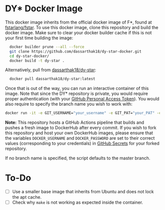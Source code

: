# DY* Docker Image

This docker image inherits from the official docker image of F*, found at [fstarlang/fstar](https://hub.docker.com/r/fstarlang/fstar). To use this docker image, clone this repository and build the docker image. Make sure to clear your docker builder cache if this is not your first time building the image:

```bash
  docker builder prune --all --force
  git clone https://github.com/dassarthak18/dy-star-docker.git
  cd dy-star-docker/
  docker build -t dy-star .
```

Alternatively, pull from [dassarthak18/dy-star](https://hub.docker.com/r/dassarthak18/dy-star):

```bash
  docker pull dassarthak18/dy-star:latest
```

Once that is out of the way, you can run an interactive container of this image. Note that since the DY* repository is private, you would require proper authentication (with your [GitHub Personal Access Token](https://docs.github.com/en/authentication/keeping-your-account-and-data-secure/managing-your-personal-access-tokens)). You would also require to specify the branch name you wish to work with:

```bash
docker run -it -e GIT_USERNAME="your_username" -e GIT_PAT="your_PAT" -e BRANCH_NAME="branch_name" dy-star
```

**Note:** This repository hosts a GitHub Actions pipeline that builds and pushes a fresh image to DockerHub after every commit. If you wish to fork this repository and host your own DockerHub images, please ensure that the variables ```DOCKER_USERNAME``` and ```DOCKER_PASSWORD``` are set to their correct values (corresponding to your credentials) in [GitHub Secrets](https://docs.github.com/en/actions/security-for-github-actions/security-guides/using-secrets-in-github-actions) for your forked repository.

If no branch name is specified, the script defaults to the master branch.

# To-Do

- [ ] Use a smaller base image that inherits from Ubuntu and does not lock the apt cache.
- [ ] Check why ```make``` is not working as expected inside the container.
